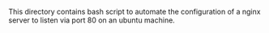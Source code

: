This directory contains bash script to automate the configuration of a nginx server to listen via port 80 on an ubuntu machine.
